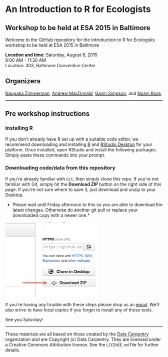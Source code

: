 # An Introduction to R for Ecologists
## Workshop to be held at ESA 2015 in Baltimore

Welcome to the GitHub repository for the Introduction to R for
Ecologists workshop to be held at ESA 2015 in Baltimore


**Location and time:** 
Saturday, August 8, 2015    
8:00 AM - 11:30 AM    
Location: 303, Baltimore Convention Center    

## Organizers
[Naupaka Zimmerman](http://naupaka.net), [Andrew
MacDonald](http://www.zoology.ubc.ca/~macdonald/curious_interactions/), [Gavin
Simpson](http://www.uregina.ca/science/biology/people/faculty-research/simpson-gavin/index.html), and [Noam Ross](http://www.noamross.net/).

---

## Pre workshop instructions

### Installing R  
If you don't already have R set up with a suitable code editor, we
recommend downloading and installing [R](http://cran.cnr.berkeley.edu)
and [RStudio Desktop](http://www.rstudio.com/ide/download/) for your
platform. Once installed, open RStudio and install the following
packages. Simply paste these commands into your prompt. 

### Downloading code/data from this repository  
If you're already familiar with `Git`, then simply clone this repo. If
you're not familiar with Git, simply hit the **Download ZIP** button on
the right side of this page. If you're not sure where to save it, just
download and unzip to your Desktop.

* Please wait until Friday afternoon to this so you are able to
download the latest changes. Otherwise do another git pull or replace
your downloaded copy with a newer one.*

![](how_to_clone.png)

If you're having any trouble with these steps please drop us an
[email](mailto:naupaka@gmail.com). We'll also strive to have local
copies if you forget to install any of these tools.

See you Saturday!

---

These materials are all based on those created by the [Data
Carpentry](http://www.datacarpentry.org) organization and are Copyright (c)
Data Carpentry. They are licensed under a Creative Commons Attribution
license. See the `LICENSE.md` file for further details. 

